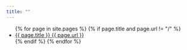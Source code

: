 ```yaml
---
title: ""
---
```


<ul>
{% for page in site.pages %}
{% if page.title and page.url != "/" %}
<li>
<a href="{{ page.url }}">
{{ page.title }} {{ page.url }}
</a>
</li>
{% endif %}
{% endfor %}
</ul>
